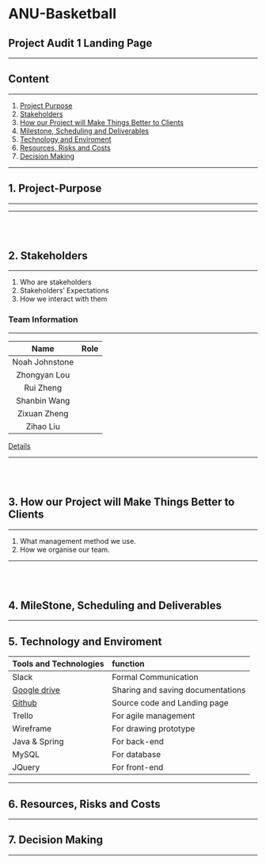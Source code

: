 # ANU-Basketball
## Project Audit 1 Landing Page
---
## Content
---
1. [Project Purpose](1-Project-Purpose)
2. [Stakeholders](#2-Stakeholders)
3. [How our Project will Make Things Better to Clients](#3-How-our-Project-will-Make-Things-Better-to-Clients)
4. [Milestone, Scheduling and Deliverables](#4-Milestone-Scheduling-and-Deliverables)
5. [Technology and Enviroment](#5-Technology-and-Enviroment)
6. [Resources, Risks and Costs](#6-Resources-Risks-and-Costs)
7. [Decision Making](#7-Decision-Making)
---

## 1. Project-Purpose
---

---
<br/><br/>
## 2. Stakeholders
---
1. Who are stakeholders
2. Stakeholders’ Expectations
3. How we interact with them


### Team Information
---
|Name|Role|
|:---:|:---:|
|Noah Johnstone| |
|Zhongyan Lou| |
|Rui Zheng| |
|Shanbin Wang| |
|Zixuan Zheng| |
|Zihao Liu| |

[Details](https://docs.google.com/document/d/1VLx9iI4c3bB1yFO3E_3bc15e2s5xIrJ1lX7Topq2ft0/edit?usp=sharing)

---
<br/><br/>

## 3. How our Project will Make Things Better to Clients
---
1. What management method we use.
2. How we organise our team.

---
<br/><br/>

## 4. MileStone, Scheduling and Deliverables
---
## 5. Technology and Enviroment
|Tools and Technologies|function|
|:---|:---|
|Slack|Formal Communication| |
|[Google drive](https://drive.google.com/drive/folders/1IYIhrGfbP5w2grQaXwNptR1yfGbtUQgZ?usp=sharing)|Sharing and saving documentations|
|[Github](https://github.com/Zihao-Liu/ANU-Basketball)|Source code and Landing page|
|Trello|For agile management|
|Wireframe|For drawing prototype|
|Java & Spring|For back-end|
|MySQL|For database|
|JQuery|For front-end| 

---
## 6. Resources, Risks and Costs
---
## 7. Decision Making
---






